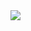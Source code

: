 <a href="https://github.com/devxb/gitanimals">
  <img src="https://render.gitanimals.org/farms/jangwonyoon" />
</a>
